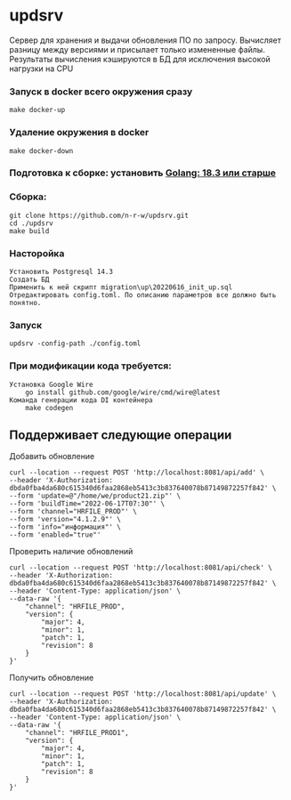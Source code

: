 # updsrv
Сервер для хранения и выдачи обновления ПО по запросу. Вычисляет разницу между версиями и присылает только измененные файлы. Результаты вычисления кэшируются в БД для исключения высокой нагрузки на CPU

### Запуск в docker всего окружения сразу
    make docker-up
### Удаление окружения в docker
    make docker-down
### Подготовка к сборке: установить [Golang: 18.3 или старше](https://go.dev/doc/install)
### Сборка:
    git clone https://github.com/n-r-w/updsrv.git
    cd ./updsrv
    make build
### Насторойка
    Установить Postgresql 14.3
    Создать БД
    Применить к ней скрипт migration\up\20220616_init_up.sql
    Отредактировать config.toml. По описанию параметров все должно быть понятно.
### Запуск    
    updsrv -config-path ./config.toml    
    
### При модификации кода требуется:
    Установка Google Wire
        go install github.com/google/wire/cmd/wire@latest
    Команда генерации кода DI контейнера 
        make codegen    
## Поддерживает следующие операции
Добавить обновление

    curl --location --request POST 'http://localhost:8081/api/add' \
    --header 'X-Authorization: dbda0fba4da680c615340d6faa2868eb5413c3b837640078b87149872257f842' \
    --form 'update=@"/home/we/product21.zip"' \
    --form 'buildTime="2022-06-17T07:30"' \
    --form 'channel="HRFILE_PROD"' \
    --form 'version="4.1.2.9"' \
    --form 'info="информация"' \
    --form 'enabled="true"'
    
Проверить наличие обновлений

    curl --location --request POST 'http://localhost:8081/api/check' \
    --header 'X-Authorization: dbda0fba4da680c615340d6faa2868eb5413c3b837640078b87149872257f842' \
    --header 'Content-Type: application/json' \
    --data-raw '{
        "channel": "HRFILE_PROD",
        "version": {
            "major": 4,
            "minor": 1,
            "patch": 1,
            "revision": 8
        }
    }'

Получить обновление

    curl --location --request POST 'http://localhost:8081/api/update' \
    --header 'X-Authorization: dbda0fba4da680c615340d6faa2868eb5413c3b837640078b87149872257f842' \
    --header 'Content-Type: application/json' \
    --data-raw '{
        "channel": "HRFILE_PROD1",
        "version": {
            "major": 4,
            "minor": 1,
            "patch": 1,
            "revision": 8
        }
    }'
